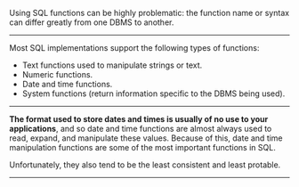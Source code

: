 Using SQL functions can be highly problematic: the function name or syntax can differ greatly from one DBMS to another.

---

Most SQL implementations support the following types of functions:
* Text functions used to manipulate strings or text.
* Numeric functions.
* Date and time functions.
* System functions (return information specific to the DBMS being used).

---

**The format used to store dates and times is usually of no use to your applications**, and so date and time functions are almost always used to read, expand, and manipulate these values. Because of this, date and time manipulation functions are some of the most important functions in SQL.

Unfortunately, they also tend to be the least consistent and least protable.

---
